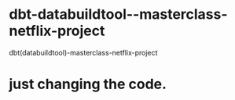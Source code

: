 # dbt-databuildtool--masterclass-netflix-project
dbt(databuildtool)-masterclass-netflix-project

# just changing the code.
